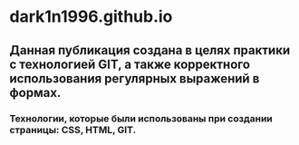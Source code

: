 # dark1n1996.github.io
## Данная публикация создана в целях практики с технологией GIT, а также корректного использования регулярных выражений в формах.
### Технологии, которые были использованы при создании страницы: CSS, HTML, GIT.
